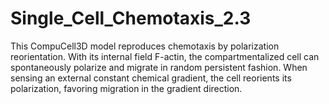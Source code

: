 # Single_Cell_Chemotaxis_2.3
This CompuCell3D model reproduces chemotaxis by polarization reorientation. With its internal field F-actin, the compartmentalized cell can spontaneously polarize and migrate in random persistent fashion. When sensing an external constant chemical gradient, the cell reorients its polarization, favoring migration in the gradient direction.
